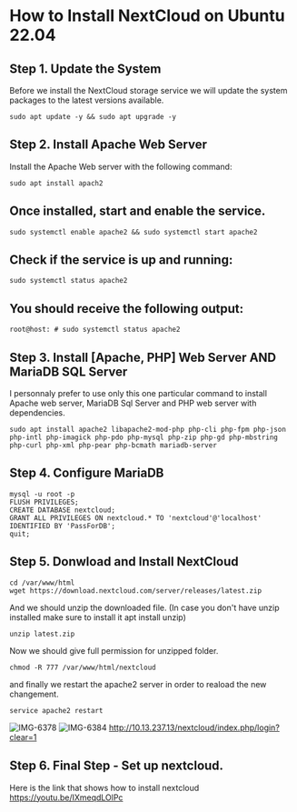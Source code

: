 # How to Install NextCloud on Ubuntu 22.04
## Step 1. Update the System
Before we install the NextCloud storage service we will update the system packages to the latest versions available.
```
sudo apt update -y && sudo apt upgrade -y
```
## Step 2. Install Apache Web Server
Install the Apache Web server with the following command:
```
sudo apt install apach2
```
## Once installed, start and enable the service.
```
sudo systemctl enable apache2 && sudo systemctl start apache2
```
## Check if the service is up and running:
```
sudo systemctl status apache2
```
## You should receive the following output:
```
root@host: # sudo systemctl status apache2
```
## Step 3. Install [Apache, PHP] Web Server AND MariaDB SQL Server
I personnaly prefer to use only this one particular command to install Apache web server, MariaDB Sql Server and PHP web server with dependencies.
```
sudo apt install apache2 libapache2-mod-php php-cli php-fpm php-json php-intl php-imagick php-pdo php-mysql php-zip php-gd php-mbstring php-curl php-xml php-pear php-bcmath mariadb-server
```
## Step 4. Configure MariaDB
```
mysql -u root -p
FLUSH PRIVILEGES;
CREATE DATABASE nextcloud;
GRANT ALL PRIVILEGES ON nextcloud.* TO 'nextcloud'@'localhost' IDENTIFIED BY 'PassForDB';
quit;
```
## Step 5. Donwload and Install NextCloud
```
cd /var/www/html
wget https://download.nextcloud.com/server/releases/latest.zip
```
And we should unzip the downloaded file. (In case you don't have unzip installed make sure to install it apt install unzip)
```
unzip latest.zip
```
Now we should give full permission for unzipped folder.
```
chmod -R 777 /var/www/html/nextcloud
```
and finally we restart the apache2 server in order to reaload the new changement.
```
service apache2 restart
```
![IMG-6378](https://user-images.githubusercontent.com/97314467/206089180-02317d16-eea4-4647-9d61-0f7ca2f03696.jpg)
![IMG-6384](https://user-images.githubusercontent.com/97314467/206089215-20decd2f-f781-45ca-a563-b7aec7b053a3.jpg)
http://10.13.237.13/nextcloud/index.php/login?clear=1
## Step 6. Final Step - Set up nextcloud.
Here is the link that shows how to install nextcloud 
https://youtu.be/IXmeqdLOlPc 
